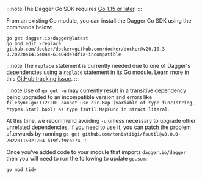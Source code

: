 :::note
The Dagger Go SDK requires [Go 1.15 or later](https://go.dev/doc/install).
:::

From an existing Go module, you can install the Dagger Go SDK using the commands below:

```shell
go get dagger.io/dagger@latest
go mod edit -replace github.com/docker/docker=github.com/docker/docker@v20.10.3-0.20220414164044-61404de7df1a+incompatible
```

:::note
The `replace` statement is currently needed due to one of Dagger's dependencies using a `replace` statement in its Go module. Learn more in this [GitHub tracking issue](https://github.com/dagger/dagger/issues/3391).
:::

:::note
Use of `go get -u` may currently result in a transitive dependency being upgraded to an incompatible version and errors like `filesync.go:112:20: cannot use dir.Map (variable of type func(string, *types.Stat) bool) as type fsutil.MapFunc in struct literal`.

At this time, we recommend avoiding `-u` unless necessary to upgrade other unrelated dependencies. If you need to use it, you can patch the problem afterwards by running `go get github.com/tonistiigi/fsutil@v0.0.0-20220115021204-b19f7f9cb274`.
:::

Once you've added code to your module that imports `dagger.io/dagger` then you will need to run the following to update `go.sum`:

```shell
go mod tidy
```
